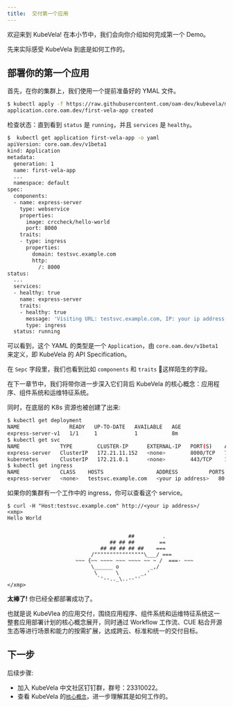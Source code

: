 ```yaml
---
title:  交付第一个应用
---
```


欢迎来到 KubeVela! 在本小节中，我们会向你介绍如何完成第一个 Demo。

先来实际感受 KubeVela 到底是如何工作的。

## 部署你的第一个应用

首先，在你的集群上，我们使用一个提前准备好的 YMAL 文件。

```bash
$ kubectl apply -f https://raw.githubusercontent.com/oam-dev/kubevela/master/docs/examples/vela-app.yaml
application.core.oam.dev/first-vela-app created
```

检查状态：直到看到 `status` 是 `running`，并且 `services` 是 `healthy`。

```bash
$  kubectl get application first-vela-app -o yaml
apiVersion: core.oam.dev/v1beta1
kind: Application
metadata:
  generation: 1
  name: first-vela-app
  ...
  namespace: default
spec:
  components:
  - name: express-server
    type: webservice
    properties:
      image: crccheck/hello-world
      port: 8000
    traits:
    - type: ingress
      properties:
        domain: testsvc.example.com
        http:
          /: 8000
status:
  ...
  services:
  - healthy: true
    name: express-server
    traits:
    - healthy: true
      message: 'Visiting URL: testsvc.example.com, IP: your ip address'
      type: ingress
  status: running
```
可以看到，这个 YAML 的类型是一个 `Application`，由 `core.oam.dev/v1beta1` 来定义，即 KubeVela 的 API Specification。

在 `Sepc` 字段里，我们也看到比如 `components` 和 `traits` 这样陌生的字段。

在下一章节中，我们将带你进一步深入它们背后 KubeVela 的核心概念：应用程序、组件系统和运维特征系统。

同时，在底层的 K8s 资源也被创建了出来:

```bash
$ kubectl get deployment
NAME                READY   UP-TO-DATE   AVAILABLE   AGE
express-server-v1   1/1     1            1           8m
$ kubectl get svc
NAME             TYPE        CLUSTER-IP      EXTERNAL-IP   PORT(S)    AGE
express-server   ClusterIP   172.21.11.152   <none>        8000/TCP   7m43s
kubernetes       ClusterIP   172.21.0.1      <none>        443/TCP    116d
$ kubectl get ingress
NAME             CLASS    HOSTS                 ADDRESS          PORTS   AGE
express-server   <none>   testsvc.example.com   <your ip address>   80      7m47s
```

如果你的集群有一个工作中的 ingress，你可以查看这个 service。

```
$ curl -H "Host:testsvc.example.com" http://<your ip address>/
<xmp>
Hello World


                                       ##         .
                                 ## ## ##        ==
                              ## ## ## ## ##    ===
                           /""""""""""""""""\___/ ===
                      ~~~ {~~ ~~~~ ~~~ ~~~~ ~~ ~ /  ===- ~~~
                           \______ o          _,/
                            \      \       _,'
                             `'--.._\..--''
</xmp>
```
**太棒了!** 你已经全都部署成功了。

也就是说 KubeVlea 的应用交付，围绕应用程序、组件系统和运维特征系统这一整套应用部署计划的核心概念展开，同时通过 Workflow 工作流、CUE 粘合开源生态等进行场景和能力的按需扩展，达成跨云、标准和统一的交付目标。

## 下一步

后续步骤:

- 加入 KubeVela 中文社区钉钉群，群号：23310022。
- 查看 KubeVela 的[`核心概念`](../core-concepts/application.md)，进一步理解其是如何工作的。
<!-- - 直接使用 [`用户手册`](../core-concepts/application.md) 或者 [`管理员手册`](../core-concepts/application.md) 开始实际开发。 -->